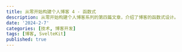 ```yaml
---
title: 从零开始构建个人博客 4 - 函数式
description: 从零开始构建个人博客系列的第四篇文章，介绍了博客的函数式设计。
date: '2024-2-7'
categories: [技术, 博客开发]
tags: [博客, SvelteKit]
published: true
---
```

